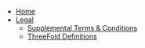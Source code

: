 * [Home](/)
* [Legal](/legal/README.md)
    * [Supplemental Terms & Conditions](/legal/termsconditions.md)
    * [ThreeFold Definitions](/definitions-concepts/README.md)
